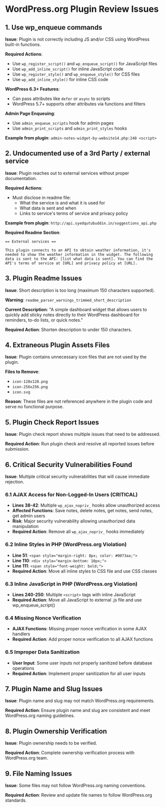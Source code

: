 # WordPress.org Plugin Review Issues

## 1. Use wp_enqueue commands

**Issue**: Plugin is not correctly including JS and/or CSS using WordPress built-in functions.

**Required Actions**:

- Use `wp_register_script()` and `wp_enqueue_script()` for JavaScript files
- Use `wp_add_inline_script()` for inline JavaScript code
- Use `wp_register_style()` and `wp_enqueue_style()` for CSS files
- Use `wp_add_inline_style()` for inline CSS code

**WordPress 6.3+ Features**:

- Can pass attributes like `defer` or `async` to scripts
- WordPress 5.7+ supports other attributes via functions and filters

**Admin Page Enqueuing**:

- Use `admin_enqueue_scripts` hook for admin pages
- Use `admin_print_scripts` and `admin_print_styles` hooks

**Example from plugin**: `admin-notes-widget-by-website14.php:240 <script>`

## 2. Undocumented use of a 3rd Party / external service

**Issue**: Plugin reaches out to external services without proper documentation.

**Required Actions**:

- Must disclose in readme file:
  - What the service is and what it is used for
  - What data is sent and when
  - Links to service's terms of service and privacy policy

**Example from plugin**: `http://api.syedqutubuddin.in/suggestions_api.php`

**Required Readme Section**:

```
== External services ==

This plugin connects to an API to obtain weather information, it's needed to show the weather information in the widget. The following data is sent to the API: [list what data is sent]. You can find the API's terms of service at [URL] and privacy policy at [URL].
```

## 3. Plugin Readme Issues

**Issue**: Short description is too long (maximum 150 characters supported).

**Warning**: `readme_parser_warnings_trimmed_short_description`

**Current Description**: "A simple dashboard widget that allows users to quickly add sticky notes directly to their WordPress dashboard for reminders, to-do lists, or quick notes."

**Required Action**: Shorten description to under 150 characters.

## 4. Extraneous Plugin Assets Files

**Issue**: Plugin contains unnecessary icon files that are not used by the plugin.

**Files to Remove**:

- `icon-128x128.png`
- `icon-256x256.png`
- `icon.svg`

**Reason**: These files are not referenced anywhere in the plugin code and serve no functional purpose.

## 5. Plugin Check Report Issues

**Issue**: Plugin check report shows multiple issues that need to be addressed.

**Required Action**: Run plugin check and resolve all reported issues before submission.

## 6. Critical Security Vulnerabilities Found

**Issue**: Multiple critical security vulnerabilities that will cause immediate rejection.

### 6.1 AJAX Access for Non-Logged-In Users (CRITICAL)

- **Lines 38-42**: Multiple `wp_ajax_nopriv_` hooks allow unauthorized access
- **Affected Functions**: Save notes, delete notes, get notes, send notes, get admin users
- **Risk**: Major security vulnerability allowing unauthorized data manipulation
- **Required Action**: Remove all `wp_ajax_nopriv_` hooks immediately

### 6.2 Inline Styles in PHP (WordPress.org Violation)

- **Line 51**: `<span style="margin-right: 8px; color: #0073aa;">`
- **Line 110**: `<div style="margin-bottom: 10px;">`
- **Line 111**: `<span style="font-weight: bold;">`
- **Required Action**: Move all inline styles to CSS file and use CSS classes

### 6.3 Inline JavaScript in PHP (WordPress.org Violation)

- **Lines 240-250**: Multiple `<script>` tags with inline JavaScript
- **Required Action**: Move all JavaScript to external .js file and use wp_enqueue_script()

### 6.4 Missing Nonce Verification

- **AJAX Functions**: Missing proper nonce verification in some AJAX handlers
- **Required Action**: Add proper nonce verification to all AJAX functions

### 6.5 Improper Data Sanitization

- **User Input**: Some user inputs not properly sanitized before database operations
- **Required Action**: Implement proper sanitization for all user inputs

## 7. Plugin Name and Slug Issues

**Issue**: Plugin name and slug may not match WordPress.org requirements.

**Required Action**: Ensure plugin name and slug are consistent and meet WordPress.org naming guidelines.

## 8. Plugin Ownership Verification

**Issue**: Plugin ownership needs to be verified.

**Required Action**: Complete ownership verification process with WordPress.org team.

## 9. File Naming Issues

**Issue**: Some files may not follow WordPress.org naming conventions.

**Required Action**: Review and update file names to follow WordPress.org standards.
